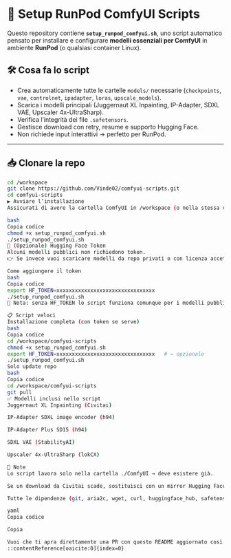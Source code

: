 # 🚀 Setup RunPod ComfyUI Scripts

Questo repository contiene **`setup_runpod_comfyui.sh`**, uno script automatico pensato per installare e configurare **modelli essenziali per ComfyUI** in ambiente **RunPod** (o qualsiasi container Linux).

## 🛠️ Cosa fa lo script
- Crea automaticamente tutte le cartelle `models/` necessarie (`checkpoints`, `vae`, `controlnet`, `ipadapter`, `loras`, `upscale_models`).
- Scarica i modelli principali (Juggernaut XL Inpainting, IP-Adapter, SDXL VAE, Upscaler 4x-UltraSharp).
- Verifica l’integrità dei file `.safetensors`.
- Gestisce download con retry, resume e supporto Hugging Face.
- Non richiede input interattivi → perfetto per RunPod.

---

## 📥 Clonare la repo

```bash
cd /workspace
git clone https://github.com/Vinde02/comfyui-scripts.git
cd comfyui-scripts
▶️ Avviare l’installazione
Assicurati di avere la cartella ComfyUI in /workspace (o nella stessa directory da cui lanci).

bash
Copia codice
chmod +x setup_runpod_comfyui.sh
./setup_runpod_comfyui.sh
🔑 (Opzionale) Hugging Face Token
Alcuni modelli pubblici non richiedono token.
👉 Se invece vuoi scaricare modelli da repo privati o con licenza accettata, devi esportare il tuo HF_TOKEN.

Come aggiungere il token
bash
Copia codice
export HF_TOKEN=xxxxxxxxxxxxxxxxxxxxxxxxxxxxxxxx
./setup_runpod_comfyui.sh
📌 Nota: senza HF_TOKEN lo script funziona comunque per i modelli pubblici già inclusi.

📋 Script veloci
Installazione completa (con token se serve)
bash
Copia codice
cd /workspace/comfyui-scripts
chmod +x setup_runpod_comfyui.sh
export HF_TOKEN=xxxxxxxxxxxxxxxxxxxxxxxxxxxxxxxx   # ← opzionale
./setup_runpod_comfyui.sh
Solo update repo
bash
Copia codice
cd /workspace/comfyui-scripts
git pull
✅ Modelli inclusi nello script
Juggernaut XL Inpainting (Civitai)

IP-Adapter SDXL image encoder (h94)

IP-Adapter Plus SD15 (h94)

SDXL VAE (StabilityAI)

Upscaler 4x-UltraSharp (lokCX)

📌 Note
Lo script lavora solo nella cartella ./ComfyUI → deve esistere già.

Se un download da Civitai scade, sostituisci con un mirror Hugging Face.

Tutte le dipendenze (git, aria2c, wget, curl, huggingface_hub, safetensors) vengono installate automaticamente.

yaml
Copia codice

Copia

Vuoi che ti apra direttamente una PR con questo README aggiornato così fai “Merge” al volo?
::contentReference[oaicite:0]{index=0}
